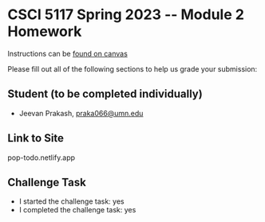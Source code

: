 # CSCI 5117 Spring 2023 -- Module 2 Homework


Instructions can be [found on canvas](https://canvas.umn.edu/courses/355584/pages/homework-2)

Please fill out all of the following sections to help us grade your submission:

## Student (to be completed individually)

* Jeevan Prakash, praka066@umn.edu

## Link to Site

pop-todo.netlify.app

## Challenge Task

* I started the challenge task: yes
* I completed the challenge task: yes

